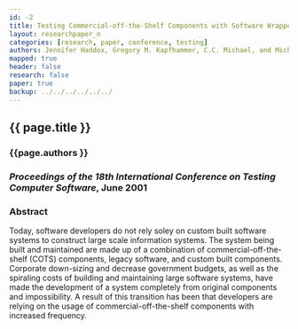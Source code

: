 ```yaml
---
id: -2 
title: Testing Commercial-off-the-Shelf Components with Software Wrappers 
layout: researchpaper_n
categories: [research, paper, conference, testing]
authors: Jennifer Haddox, Gregory M. Kapfhammer, C.C. Michael, and Michael Schatz 
mapped: true 
header: false 
research: false 
paper: true
backup: ../../../../../../
---
```


## {{ page.title }}

### {{page.authors }}

### <em>Proceedings of the 18th International Conference on Testing Computer Software</em>, June 2001 

### Abstract

Today, software developers do not rely soley on custom built software systems to construct large scale information
systems. The system being built and maintained are made up of a combination of commercial-off-the-shelf (COTS)
components, legacy software, and custom built components. Corporate down-sizing and decrease government budgets, as well
as the spiraling costs of building and maintaining large software systems, have made the development of a system
completely from original components and impossibility. A result of this transition has been that developers are relying
on the usage of commercial-off-the-shelf components with increased frequency.


